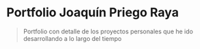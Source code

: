 # Portfolio Joaquín Priego Raya

> Portfolio con detalle de los proyectos personales que he ido desarrollando a lo largo del tiempo